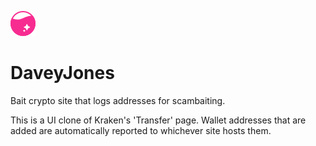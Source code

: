 ![logo](Assets/logo.png)
# DaveyJones
Bait crypto site that logs addresses for scambaiting.

This is a UI clone of Kraken's 'Transfer' page.
Wallet addresses that are added are automatically reported to whichever site hosts them.
